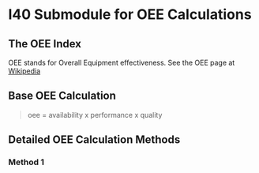 # I40 Submodule for OEE Calculations

## The OEE Index

OEE stands for Overall Equipment effectiveness. 
See the OEE page at [Wikipedia](https://en.wikipedia.org/wiki/Overall_equipment_effectiveness)

## Base OEE Calculation

> oee = availability x performance x quality 


## Detailed OEE Calculation Methods

### Method 1
